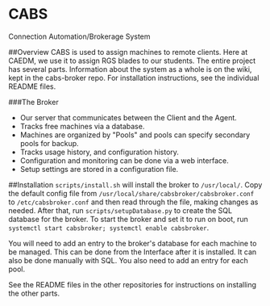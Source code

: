 # CABS
Connection Automation/Brokerage System

##Overview
CABS is used to assign machines to remote clients. Here at CAEDM, we use it to
assign RGS blades to our students. The entire project has several parts. Information about the
system as a whole is on the wiki, kept in the cabs-broker repo. For installation instructions, see
the individual README files.

###The Broker
- Our server that communicates between the Client and the Agent.
- Tracks free machines via a database.
- Machines are organized by "Pools" and pools can specify secondary pools for backup.
- Tracks usage history, and configuration history.
- Configuration and monitoring can be done via a web interface.
- Setup settings are stored in a configuration file.

##Installation
`scripts/install.sh` will install the broker to `/usr/local/`. Copy the default
config file from `/usr/local/share/cabsbroker/cabsbroker.conf` to
`/etc/cabsbroker.conf` and then read through the file, making changes as
needed. After that, run `scripts/setupDatabase.py` to create the SQL database
for the broker. To start the broker and set it to run on boot, run `systemctl start
cabsbroker; systemctl enable cabsbroker`.

You will need to add an entry to the broker's database for each machine to be
managed. This can be done from the Interface after it is installed. It can also
be done manually with SQL. You also need to add an entry for each pool.

See the README files in the other repositories for instructions on installing
the other parts.
